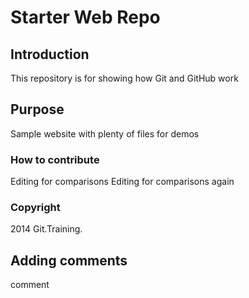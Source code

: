 # Starter Web Repo

## Introduction
This repository is for showing how Git and GitHub work

## Purpose
Sample website with plenty of files for demos

### How to contribute

Editing for comparisons
Editing for comparisons again

### Copyright

2014 Git.Training.


## Adding comments
comment
